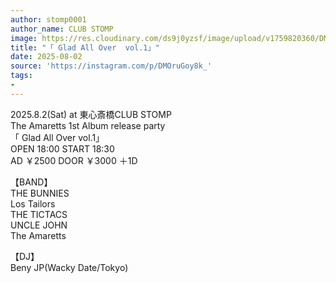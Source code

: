 ```yaml
---
author: stomp0001
author_name: CLUB STOMP
image: https://res.cloudinary.com/ds9j0yzsf/image/upload/v1759820360/DMOruGoy8k_.jpg
title: "「 Glad All Over  vol.1」"
date: 2025-08-02
source: 'https://instagram.com/p/DMOruGoy8k_'
tags:
- 
---
```

2025.8.2(Sat) at 東心斎橋CLUB STOMP<br>
The Amaretts 1st Album release party<br>
「 Glad All Over  vol.1」<br>
OPEN 18:00 START 18:30<br>
AD ￥2500 DOOR ￥3000 ＋1D

【BAND】<br>
THE BUNNIES<br>
Los Tailors<br>
THE TICTACS<br>
UNCLE JOHN<br>
The Amaretts

【DJ】<br>
Beny JP(Wacky Date/Tokyo)